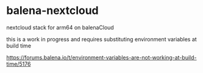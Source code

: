 # balena-nextcloud

nextcloud stack for arm64 on balenaCloud

this is a work in progress and requires substituting environment variables at build time

<https://forums.balena.io/t/environment-variables-are-not-working-at-build-time/5176>
